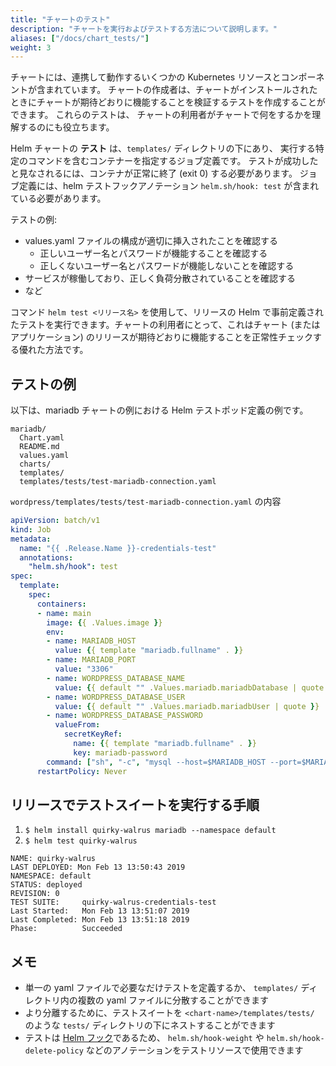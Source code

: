 ```yaml
---
title: "チャートのテスト"
description: "チャートを実行およびテストする方法について説明します。"
aliases: ["/docs/chart_tests/"]
weight: 3
---
```


チャートには、連携して動作するいくつかの Kubernetes リソースとコンポーネントが含まれています。
チャートの作成者は、チャートがインストールされたときにチャートが期待どおりに機能することを検証するテストを作成することができます。
これらのテストは、
チャートの利用者がチャートで何をするかを理解するのにも役立ちます。

Helm チャートの **テスト** は、`templates/` ディレクトリの下にあり、
実行する特定のコマンドを含むコンテナーを指定するジョブ定義です。
テストが成功したと見なされるには、コンテナが正常に終了 (exit 0) する必要があります。
ジョブ定義には、helm テストフックアノテーション `helm.sh/hook: test` が含まれている必要があります。

テストの例:

- values.yaml ファイルの構成が適切に挿入されたことを確認する
  - 正しいユーザー名とパスワードが機能することを確認する
  - 正しくないユーザー名とパスワードが機能しないことを確認する
- サービスが稼働しており、正しく負荷分散されていることを確認する
- など

コマンド `helm test <リリース名>` を使用して、リリースの Helm で事前定義されたテストを実行できます。チャートの利用者にとって、これはチャート (またはアプリケーション) のリリースが期待どおりに機能することを正常性チェックする優れた方法です。

## テストの例

以下は、mariadb チャートの例における Helm テストポッド定義の例です。

```
mariadb/
  Chart.yaml
  README.md
  values.yaml
  charts/
  templates/
  templates/tests/test-mariadb-connection.yaml
```

`wordpress/templates/tests/test-mariadb-connection.yaml` の内容

```yaml
apiVersion: batch/v1
kind: Job
metadata:
  name: "{{ .Release.Name }}-credentials-test"
  annotations:
    "helm.sh/hook": test
spec:
  template:
    spec:
      containers:
      - name: main
        image: {{ .Values.image }}
        env:
        - name: MARIADB_HOST
          value: {{ template "mariadb.fullname" . }}
        - name: MARIADB_PORT
          value: "3306"
        - name: WORDPRESS_DATABASE_NAME
          value: {{ default "" .Values.mariadb.mariadbDatabase | quote }}
        - name: WORDPRESS_DATABASE_USER
          value: {{ default "" .Values.mariadb.mariadbUser | quote }}
        - name: WORDPRESS_DATABASE_PASSWORD
          valueFrom:
            secretKeyRef:
              name: {{ template "mariadb.fullname" . }}
              key: mariadb-password
        command: ["sh", "-c", "mysql --host=$MARIADB_HOST --port=$MARIADB_PORT --user=$WORDPRESS_DATABASE_USER --password=$WORDPRESS_DATABASE_PASSWORD"]
      restartPolicy: Never
```

## リリースでテストスイートを実行する手順

1. `$ helm install quirky-walrus mariadb --namespace default`
2. `$ helm test quirky-walrus`

```cli
NAME: quirky-walrus
LAST DEPLOYED: Mon Feb 13 13:50:43 2019
NAMESPACE: default
STATUS: deployed
REVISION: 0
TEST SUITE:     quirky-walrus-credentials-test
Last Started:   Mon Feb 13 13:51:07 2019
Last Completed: Mon Feb 13 13:51:18 2019
Phase:          Succeeded
```

## メモ

- 単一の yaml ファイルで必要なだけテストを定義するか、
  `templates/` ディレクトリ内の複数の yaml ファイルに分散することができます
- より分離するために、テストスイートを `<chart-name>/templates/tests/` のような 
  `tests/` ディレクトリの下にネストすることができます
- テストは [Helm フック](/docs/charts_hooks/)であるため、
  `helm.sh/hook-weight` や `helm.sh/hook-delete-policy` などのアノテーションをテストリソースで使用できます
